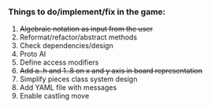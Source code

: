 ### Things to do/implement/fix in the game:

1. ~~Algebraic notation as input from the user~~
2. Reformat/refactor/abstract methods
3. Check dependencies/design
4. Proto AI
5. Define access modifiers
6. ~~Add a..h and 1..8 on x and y axis in board representation~~
7. Simplify pieces class system design
8. Add YAML file with messages
9. Enable castling move